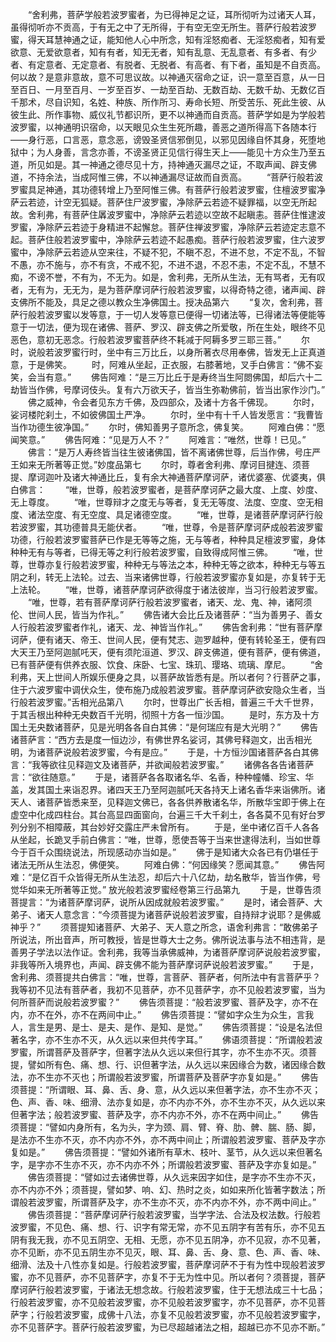 <!-- { "loadSidebar": true } -->
　　“舍利弗，菩萨学般若波罗蜜者，为已得神足之证，耳所彻听为过诸天人耳，虽得彻听亦不贡高，于有无之中了无所得，于有空无空无所生。菩萨行般若波罗蜜，得天耳慧神通之证，能知他人心中所念，知有淫怒痴者、无淫怒痴者，知有爱欲意、无爱欲意者，知有有者，知无无者，知有乱意、无乱意者、有多者、有少者、有定意者、无定意者、有脱者、无脱者、有高者、有下者，虽知是不自贡高。何以故？是意非意故，意不可思议故。以神通灭宿命之证，识一意至百意，从一日至百日、一月至百月、一岁至百岁、一劫至百劫、无数百劫、无数千劫、无数亿百千那术，尽自识知，名姓、种族、所作所习、寿命长短、所受苦乐、死此生彼、从彼生此、所作事物、威仪礼节都识所，更不以神通而自贡高。菩萨学如是为学般若波罗蜜，以神通明识宿命，以天眼见众生生死所趣，善恶之道所得高下各随本行——身行恶，口言恶，意念恶，谤毁圣贤信邪倒见，以邪见因缘自怀其身，死堕地狱中；为人身善，言念亦善，不谤圣贤正见信行得生天上——能见十方众生乃至五道，所见如是。其一神通之德尽见十方，持神通灭漏尽之证，不取声闻、辟支佛道，不持余法，当成阿惟三佛，不以神通漏尽证故而自贡高。
　　“菩萨行般若波罗蜜具足神通，其功德转增上乃至阿惟三佛。有菩萨行般若波罗蜜，住檀波罗蜜净萨云若迹，计空无狐疑。菩萨住尸波罗蜜，净除萨云若迹不疑罪福，以空无所起故。舍利弗，有菩萨住羼波罗蜜中，净除萨云若迹以空故不起瞋恚。菩萨住惟逮波罗蜜，净除萨云若迹于身精进不起懈怠。菩萨住禅波罗蜜，净除萨云若迹定志意不起。菩萨住般若波罗蜜中，净除萨云若迹不起愚痴。菩萨行般若波罗蜜，住六波罗蜜中，净除萨云若迹从空来往，不疑不犯，不瞋不忍，不进不怠，不定不乱，不智不愚，亦不施与，亦不有贪，不戒不犯，不进不退，不忍不恚，不定不乱，不慧不痴，不谤不誉，不有为，不无为。如是，舍利弗，无所从生法，无有骂者，无有叹者，无有为，无无为，是为菩萨摩诃萨行般若波罗蜜，以得奇特之德，诸声闻、辟支佛所不能及，具足之德以教众生净佛国土。授决品第六
　　“复次，舍利弗，菩萨行般若波罗蜜以发等意，于一切人发等意已便得一切诸法等，已得诸法等便能等意于一切法，便为现在诸佛、菩萨、罗汉、辟支佛之所爱敬，所在生处，眼终不见恶色，意初无恶念。行般若波罗蜜菩萨终不耗减于阿耨多罗三耶三菩。”
　　尔时，说般若波罗蜜行时，坐中有三万比丘，以身所著衣尽用奉佛，皆发无上正真道意，于是佛笑。
　　时，阿难从坐起，正衣服，右膝著地，叉手白佛言：“佛不妄笑，会当有意。”
　　佛告阿难：“是三万比丘于是寿终当生阿閦佛国，却后六十二劫皆当作佛，号摩诃伎头。复有六万欲天子，皆当生弥勒佛前，皆当出家作沙门。”
　　佛之威神，令会者见东方千佛，及四部众，及诸十方各千佛现。
　　尔时，娑诃楼陀刹土，不如彼佛国土严净。
　　尔时，坐中有十千人皆发愿言：“我曹皆当作功德生彼净国。”
　　尔时，佛知善男子意所念，佛复笑。
　　阿难白佛：“愿闻笑意。”
　　佛告阿难：“见是万人不？”
　　阿难言：“唯然，世尊！已见。”
　　佛言：“是万人寿终皆当往生彼诸佛国，皆不离诸佛世尊，后当作佛，号庄严王如来无所著等正觉。”妙度品第七
　　尔时，尊者舍利弗、摩诃目揵连、须菩提、摩诃迦叶及诸大神通比丘，复有余大神通菩萨摩诃萨，诸优婆塞、优婆夷，俱白佛言：
　　“唯，世尊，般若波罗蜜者，是菩萨摩诃萨之最大度、上度、妙度、无上尊度。
　　“唯，世尊辩才之度无与等者，复无无等度、法度、空度、空无相度、诸法空度、有无空度、具足诸德空度。
　　“唯，世尊，是诸菩萨摩诃萨行般若波罗蜜，其功德普具无能伏者。
　　“唯，世尊，令是菩萨摩诃萨成般若波罗蜜功德，行般若波罗蜜菩萨已作是无等等之施，无与等者，种种具足檀波罗蜜，身体种种无有与等者，已得无等之利行般若波罗蜜，自致得成阿惟三佛。
　　“唯，世尊，世尊亦复行般若波罗蜜，种种无与等法之本，种种无等之欲本，种种无与等五阴之利，转无上法轮。过去、当来诸佛世尊，行般若波罗蜜亦复如是，亦复转于无上法轮。
　　“唯，世尊，诸菩萨摩诃萨欲得度于诸法彼岸，当习行般若波罗蜜。
　　“唯，世尊，若有菩萨摩诃萨行般若波罗蜜者，诸天、龙、鬼、神，诸阿须伦、世间人民，皆当为作礼。”
　　佛告诸大会比丘及诸菩萨：“当为善男子、善女人行般若波罗蜜者作礼，诸天、龙、神皆当作礼。”
　　佛告舍利弗：“世有菩萨摩诃萨，便有诸天、帝王、世间人民，便有梵志、迦罗越种，便有转轮圣王，便有四大天王乃至阿迦腻吒天，便有须陀洹道、罗汉、辟支佛道，便有菩萨，便有佛道，已有菩萨便有供养衣服、饮食、床卧、七宝、珠玑、璎珞、琉璃、摩尼。
　　“舍利弗，天上世间人所娱乐便身之具，以菩萨故皆悉有是。所以者何？行菩萨之事，住于六波罗蜜中调伏众生，使布施乃成般若波罗蜜。菩萨摩诃萨欲安隐众生者，当行般若波罗蜜。”舌相光品第八
　　尔时，世尊出广长舌相，普遍三千大千世界，于其舌根出种种无央数百千光明，彻照十方各一恒沙国。
　　是时，东方及十方国土无央数诸菩萨，见是光明各各自白其佛：“是何瑞应有是大光明？”
　　佛告诸菩萨言：“西方去是度一恒边沙，有佛世界名娑诃，其佛号释迦文，出舌相光明，为诸菩萨说般若波罗蜜，今有是应。”
　　于是，十方恒沙国诸菩萨各白其佛言：“我等欲往见释迦文及诸菩萨，并欲闻般若波罗蜜。”
　　诸佛各各告诸菩萨言：“欲往随意。”
　　于是，诸菩萨各各取诸名华、名香，种种幢幡、珍宝、华盖，发其国土来诣忍界。诸四天王乃至阿迦腻吒天各持天上诸名香华来诣佛所。诸天人、诸菩萨皆悉来至，见释迦文佛已，各各供养散诸名华，所散华宝即于佛上在虚空中化成四柱台。其台高显四面窗向，台遍三千大千刹土，各各莫不见有好台罗列分别不相障蔽，其台妙好交露庄严未曾所有。
　　于是，坐中诸亿百千人各各从坐起，长跪叉手前白佛言：“唯，世尊，愿使吾等于当来世逮得法利，当如世尊今于百千众围绕说法，所现感动亦当如是。”
　　佛于是知诸大众各已有仍堪任于诸法无所从生法忍，佛便笑。
　　阿难白佛：“何因缘笑？愿闻其意。”
　　佛告阿难：“是亿百千众皆得无所从生法忍，却后六十八亿劫，劫名散华，皆当作佛，号觉华如来无所著等正觉。”
放光般若波罗蜜经卷第三行品第九
　　于是，世尊告须菩提言：“为诸菩萨摩诃萨，说所从因成就般若波罗蜜。”
　　是时，诸会菩萨、大弟子、诸天人意念言：“今须菩提为诸菩萨说般若波罗蜜，自持辩才说耶？是佛威神乎？”
　　须菩提知诸菩萨、大弟子、天人意之所念，语舍利弗言：“敢佛弟子所说法，所出音声，所可教授，皆是世尊大士之务。佛所说法事与法不相违背，是善男子学法以法作证。舍利弗，我等当承佛威神，为诸菩萨摩诃萨说般若波罗蜜，非我等所入境界也，声闻、辟支佛不能为菩萨摩诃萨说般若波罗蜜。”
　　于是，舍利弗、须菩提共白佛言：“唯，世尊，言菩萨、菩萨者，何所法中有言菩萨乎？我等初不见法有菩萨者，我初不见菩萨，亦不见菩萨字，亦不见般若波罗蜜，当为何所菩萨而说般若波罗蜜？”
　　佛告须菩提：“般若波罗蜜、菩萨及字，亦不在内，亦不在外，亦不在两间中止。”
　　佛告须菩提：“譬如字众生为众生，言我人，言生是男、是士、是夫、是作、是知、是觉。”
　　佛告须菩提：“设是名法但著名字，亦不生亦不灭，从久远以来但共传字耳。”
　　佛语须菩提：“所谓般若波罗蜜，所谓菩萨及菩萨字，但著字法从久远以来但行其字，亦不生亦不灭。须菩提，譬如所有色、痛、想、行、识但著字法，从久远以来因缘合为数，诸因缘合数法，亦不生亦不灭也；所谓般若波罗蜜，所谓菩萨及菩萨字亦复如是。”
　　佛告须菩提：“所谓眼、耳、鼻、舌、身、意，从久远以来但著字法，亦不生亦不灭；色、声、香、味、细滑、法亦复如是，亦不内亦不外，亦不生亦不灭，从久远以来但著字法；般若波罗蜜、菩萨及字，亦不内亦不外，亦不在两中间止。”
　　佛告须菩提：“譬如内身所有，名为头，字为颈、肩、臂、脊、肋、髀、腨、肠、脚，是法亦不生亦不灭，亦不内亦不外，亦不两中间止；所谓般若波罗蜜、菩萨及字亦复如是。”
　　佛告须菩提：“譬如外诸所有草木、枝叶、茎节，从久远以来但著名字，是字亦不生亦不灭，亦不内亦不外；所谓般若波罗蜜、菩萨及字亦复如是。”
　　佛告须菩提：“譬如过去诸佛世尊，从久远来因字如住，是字亦不生亦不灭，亦不内亦不外；须菩提，譬如梦、响、幻、热时之炎，如如来所化皆著字数法；所谓般若波罗蜜，所谓菩萨及字，亦不生亦不灭，亦不内亦不外，亦不两中间止。”
　　佛告须菩提：“菩萨摩诃萨行般若波罗蜜，当学字法、合法及权法数。行般若波罗蜜，不见色、痛、想、行、识字有常无常，亦不见五阴字有苦有乐，亦不见五阴有我无我，亦不见五阴空、无相、无愿，亦不见五阴净，亦不见寂，亦不见著，亦不见断，亦不见五阴生亦不见灭，眼、耳、鼻、舌、身、意、色、声、香、味、细滑、法及十八性亦复如是。行般若波罗蜜，菩萨摩诃萨不于有为性中现般若波罗蜜，亦不见菩萨，亦不见菩萨字，亦复不于无为性中见。所以者何？须菩提，菩萨摩诃萨行般若波罗蜜，于诸法无想念故。行般若波罗蜜，住于无想法成三十七品；行般若波罗蜜，亦不见般若波罗蜜，亦不见般若波罗蜜字，亦不见菩萨，亦不见菩萨字；行般若波罗蜜，成佛十八法，亦复不见般若波罗蜜，亦不见般若波罗蜜字，亦不见菩萨字。菩萨行般若波罗蜜，为已尽超越诸法之相，超越已亦不见亦不断。”

